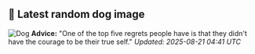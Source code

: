 ## 🐶 Latest random dog image
![Dog](https://images.dog.ceo/breeds/poodle-standard/n02113799_3054.jpg)
**Advice:** "One of the top five regrets people have is that they didn't have the courage to be their true self."
*Updated: 2025-08-21 04:41 UTC*
